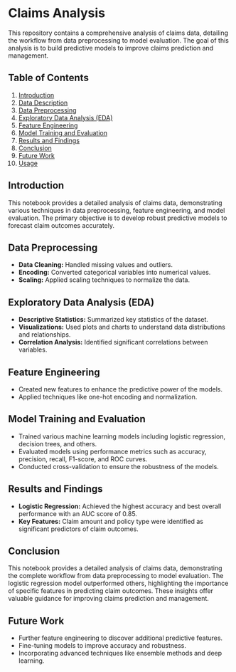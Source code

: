 # Claims Analysis

This repository contains a comprehensive analysis of claims data, detailing the workflow from data preprocessing to model evaluation. The goal of this analysis is to build predictive models to improve claims prediction and management.

## Table of Contents
1. [Introduction](#introduction)
2. [Data Description](DataDescription.txt)
3. [Data Preprocessing](#data-preprocessing)
4. [Exploratory Data Analysis (EDA)](#exploratory-data-analysis-eda)
5. [Feature Engineering](#feature-engineering)
6. [Model Training and Evaluation](#model-training-and-evaluation)
7. [Results and Findings](#results-and-findings)
8. [Conclusion](#conclusion)
9. [Future Work](#future-work)
10. [Usage](#usage)

## Introduction
This notebook provides a detailed analysis of claims data, demonstrating various techniques in data preprocessing, feature engineering, and model evaluation. The primary objective is to develop robust predictive models to forecast claim outcomes accurately.


## Data Preprocessing
- **Data Cleaning:** Handled missing values and outliers.
- **Encoding:** Converted categorical variables into numerical values.
- **Scaling:** Applied scaling techniques to normalize the data.

## Exploratory Data Analysis (EDA)
- **Descriptive Statistics:** Summarized key statistics of the dataset.
- **Visualizations:** Used plots and charts to understand data distributions and relationships.
- **Correlation Analysis:** Identified significant correlations between variables.

## Feature Engineering
- Created new features to enhance the predictive power of the models.
- Applied techniques like one-hot encoding and normalization.

## Model Training and Evaluation
- Trained various machine learning models including logistic regression, decision trees, and others.
- Evaluated models using performance metrics such as accuracy, precision, recall, F1-score, and ROC curves.
- Conducted cross-validation to ensure the robustness of the models.

## Results and Findings
- **Logistic Regression:** Achieved the highest accuracy and best overall performance with an AUC score of 0.85.
- **Key Features:** Claim amount and policy type were identified as significant predictors of claim outcomes.

## Conclusion
This notebook provides a detailed analysis of claims data, demonstrating the complete workflow from data preprocessing to model evaluation. The logistic regression model outperformed others, highlighting the importance of specific features in predicting claim outcomes. These insights offer valuable guidance for improving claims prediction and management.

## Future Work
- Further feature engineering to discover additional predictive features.
- Fine-tuning models to improve accuracy and robustness.
- Incorporating advanced techniques like ensemble methods and deep learning.

